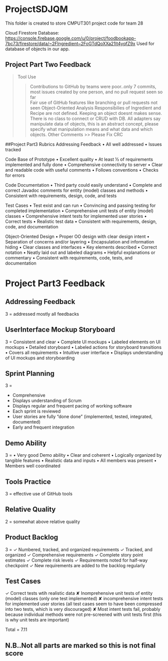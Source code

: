 # ProjectSDJQM
This folder is created to store CMPUT301 project code for team 28

Cloud Firestore Database:
https://console.firebase.google.com/u/0/project/foodbookapp-7bc73/firestore/data/~2FIngredient~2FoGTdQoXXa21lt4yqfZ9x
Used for database of objects in our app.

## Project Part Two Feedback

> Tool Use
 >> Contributions to GitHub by teams were poor..only 7 commits, most issues created by one person, and no pull request seen so far                                                                                           
 >> Fair use of GitHub features like branching or pull requests not seen
> Object-Oriented Analysis
 >> Responsibilies of Ingredient and Recipe are not defined. Keeping an object doesnt makes sense. There is no class to connect or CRUD with DB. 
 >> All adapters say manipulate data of objects, this is an abstract concept, please specify what manipulation means and what data and which objects.
> Other Comments
    >> Please Fix CRC



##Project Part3 Rubrics
Addressing Feedback
•    All well addressed
•    Issues tracked

Code Base of Prototype
•    Excellent quality
•    At least ½ of requirements implemented and fully done
•    Comprehensive connectivity to server
•    Clear and readable code with useful comments
•    Follows conventions
•    Checks for errors

Code Documentation
•    Third party could easily understand
•    Complete and correct Javadoc comments for entity (model) classes and methods
•    Consistent with requirements, design, code, and tests

Test Cases
•    Test exist and can run
•    Convincing and passing testing for completed implementation
•    Comprehensive unit tests of entity (model) classes
•    Comprehensive intent tests for implemented user stories
•    Correct tests
•    Realistic test data
•    Consistent with requirements, design, code, and documentation

Object-Oriented Design
•    Proper OO design with clear design intent
•    Separation of concerns and/or layering
•    Encapsulation and information hiding
•    Clear classes and interfaces
•    Key elements described
•    Correct notation
•    Neatly laid out and labeled diagrams
•    Helpful explanations or commentary
•    Consistent with requirements, code, tests, and documentation

# Project Part3 Feedback

## Addressing Feedback
3 = 
addressed mostly all feedbacks

## UserInterface Mockup Storyboard
3 = 
Consistent and clear
• Complete UI mockups
• Labeled elements on UI mockups
• Detailed storyboard
• Labeled actions for storyboard transitions
• Covers all requirements
• Intuitive user interface
• Displays understanding of UI mockups and storyboarding

## Sprint Planning

3 = 
- Comprehensive
- Displays understanding of Scrum
- Displays regular and frequent pacing of working software
- Each sprint is reviewed
- User stories are fully “done done” (implemented, tested, integrated, documented)
- Early and frequent integration   

## Demo Ability

3 = 
• Very good Demo ability
• Clear and coherent
• Logically organized by tangible features
• Realistic data and inputs
• All members was present
• Members well coordinated

## Tools Practice
3 = effective use of GitHub tools

## Relative Quality
2 = somewhat above relative quality

## Product Backlog
3 = 
✓ Numbered, tracked, and organized requirements
✓ Tracked, and organized
✓ Comprehensive requirements
✓ Complete story point estimates
✓ Complete risk levels
✓ Requirements noted for half-way checkpoint
✓ New requirements are added to the backlog regularly

## Test Cases

✓ Correct tests wtih realistic data
✘ Inomprehensive unit tests of entity (model) classes (only one test implemented)
✘ incomprehensive intent tests for implemented user stories (all test cases seem to have been compressed into two tests, which is very discouraged)
✘ Most intent tests fail, probably because individual methods were not pre-screened with unit tests first (this is why unit tests are important)

Total = 7.11

## N.B..Not all parts are marked so this is not final score
